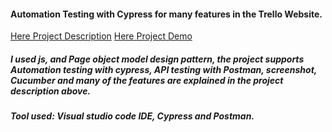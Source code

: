 #### Automation Testing with Cypress for many features in the Trello Website.

[Here Project Description](https://github.com/Raghad1223666/Trello-project-Automation-Testing-Cypress/blob/main/Task-Description-Automation-Cypress.pdfhttps://github.com/Raghad1223666/Trello-project-Automation-Testing-Cypress/blob/main/Task-Description-Automation-Cypress.pdf)
[Here Project Demo](https://drive.google.com/drive/u/1/folders/1oSFHv84Ncb3ZFYS1T-mGvhyg5Q50dqV4)

##### I used js, and Page object model design pattern, the project supports Automation testing with cypress, API testing with Postman, screenshot, Cucumber and many of the features are explained in the project description above. 

##### Tool used: Visual studio code IDE, Cypress and Postman.
